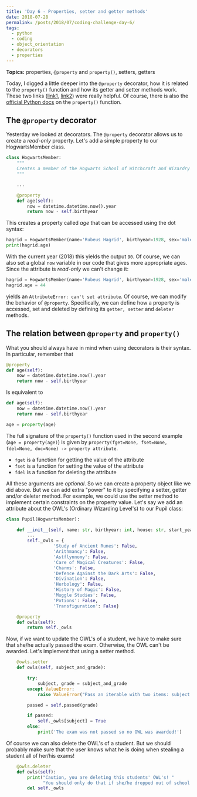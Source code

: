 ```yaml
---
title: 'Day 6 - Properties, setter and getter methods'
date: 2018-07-28
permalink: /posts/2018/07/coding-challenge-day-6/
tags:
  - python
  - coding
  - object_orientation
  - decorators
  - properties
---
```


**Topics:** properties, ```@property``` and ```property()```, setters, getters

Today, I digged a little deeper into the ```@property``` decorator, how it is related to the ```property()``` function and how its getter and setter methods work. These two links ([link1](https://www.programiz.com/python-programming/property), [link2](https://stackoverflow.com/questions/17330160/how-does-the-property-decorator-work)) were really helpful. Of course, there is also the [official Python docs](https://docs.python.org/3.7/howto/descriptor.html) on the ```property()``` function.

## The ```@property``` decorator

Yesterday we looked at decorators. The ```@property``` decorator allows us to create a *read-only* property. Let's add a simple property to our HogwartsMember class.

```python
class HogwartsMember:
    """
    Creates a member of the Hogwarts School of Witchcraft and Wizardry
    """

    ...

    @property
    def age(self):
        now = datetime.datetime.now().year
        return now - self.birthyear
```

This creates a property called *age* that can be accessed using the dot syntax:   

```python
hagrid = HogwartsMember(name='Rubeus Hagrid', birthyear=1928, sex='male')
print(hagrid.age)
```

With the current year (2018) this yields the output ```90```. Of course, we can also set a global ```now``` variable in our code that gives more appropriate ages. Since the attribute is *read-only* we can't change it:

```python
hagrid = HogwartsMember(name='Rubeus Hagrid', birthyear=1928, sex='male')
hagrid.age = 44
```

yields an ```AttributeError: can't set attribute```. Of course, we can modify the behavior of ```@property```. Specifically, we can define how a property is accessed, set and deleted by defining its ```getter, setter``` and ```deleter``` methods.


## The relation between ```@property``` and ```property()```

What you should always have in mind when using decorators is their syntax. In particular, remember that

```python
@property
def age(self):
    now = datetime.datetime.now().year
    return now - self.birthyear
```

Is equivalent to
```python
def age(self):
    now = datetime.datetime.now().year
    return now - self.birthyear

age = property(age)
```

The full signature of the ```property()``` function used in the second example (```age = property(age)```) is given by ```property(fget=None, fset=None, fdel=None, doc=None) -> property attribute```.   
- ```fget``` is a function for getting the value of the attribute   
- ```fset``` is a function for setting the value of the attribute   
- ```fdel``` is a function for deleting the attribute   
   
All these arguments are *optional*. So we can create a property object like we did above. But we can add extra "power" to it by specifying a setter, getter and/or deleter
method. For example, we could use the setter method to implement certain constraints on the property value. Let's say we add an attribute about the OWL's (Ordinary Wizarding Level's) to our Pupil class:

```python
class Pupil(HogwartsMember):

    def __init__(self, name: str, birthyear: int, house: str, start_year: int):
        ...
        self._owls = {
                  'Study of Ancient Runes': False,
                  'Arithmancy': False,
                  'Astflynnomy': False,
                  'Care of Magical Creatures': False,
                  'Charms': False,
                  'Defence Against the Dark Arts': False,
                  'Divination': False,
                  'Herbology': False,
                  'History of Magic': False,
                  'Muggle Studies': False,
                  'Potions': False,
                  'Transfiguration': False}

    @property
    def owls(self):
        return self._owls
```

Now, if we want to update the OWL's of a student, we have to make sure that she/he actually passed the exam. Otherwise, the OWL can't be awarded. Let's implement that using a setter method.

```python
    @owls.setter
    def owls(self, subject_and_grade):

        try:
            subject, grade = subject_and_grade
        except ValueError:
            raise ValueError("Pass an iterable with two items: subject and grade")

        passed = self.passed(grade)

        if passed:
            self._owls[subject] = True
        else:
            print('The exam was not passed so no OWL was awarded!')
```

Of course we can also delete the OWL's of a student. But we should probably make sure that the user knows what he is doing when stealing a student all of her/his exams!

```python
    @owls.deleter
    def owls(self):
        print("Caution, you are deleting this students' OWL's! "
              "You should only do that if she/he dropped out of school without passing any exam!")
        del self._owls
```
